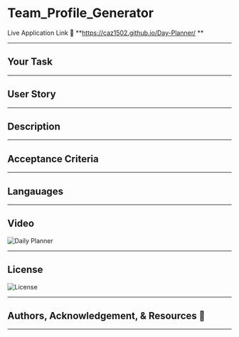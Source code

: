 # Team_Profile_Generator


Live Application Link 👀 **https://caz1502.github.io/Day-Planner/ **

---

## Your Task

---

## User Story

---

## Description

--- 

## Acceptance Criteria

---

## Langauages

--- 

## Video
![Daily Planner](./assets/images/dailyPlanner.JPG)

---

## License

  ![License](https://img.shields.io/static/v1?label=License&message=MIT&color=blue)

---

## Authors, Acknowledgement, & Resources 🤝

---
